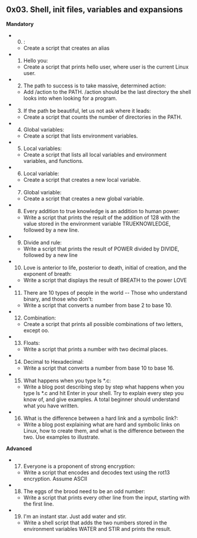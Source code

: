 ## 0x03. Shell, init files, variables and expansions

**Mandatory**

- 0. <o>:
  - Create a script that creates an alias
- 1. Hello you:
  - Create a script that prints hello user, where user is the current Linux user.
- 2. The path to success is to take massive, determined action:
  - Add /action to the PATH. /action should be the last directory the shell looks into when looking for a program.
- 3. If the path be beautiful, let us not ask where it leads:
  - Create a script that counts the number of directories in the PATH.
- 4. Global variables:
  - Create a script that lists environment variables.
- 5. Local variables:
  - Create a script that lists all local variables and environment variables, and functions.
- 6. Local variable:
  - Create a script that creates a new local variable.
- 7. Global variable:
  - Create a script that creates a new global variable.
- 8. Every addition to true knowledge is an addition to human power: 
  - Write a script that prints the result of the addition of 128 with the value stored in the environment variable TRUEKNOWLEDGE, followed by a new line.
- 9. Divide and rule:
  - Write a script that prints the result of POWER divided by DIVIDE, followed by a new line
- 10. Love is anterior to life, posterior to death, initial of creation, and the exponent of breath:
  - Write a script that displays the result of BREATH to the power LOVE
- 11. There are 10 types of people in the world -- Those who understand binary, and those who don't:
  - Write a script that converts a number from base 2 to base 10.
- 12. Combination:
  - Create a script that prints all possible combinations of two letters, except oo.
- 13. Floats:
  - Write a script that prints a number with two decimal places.
- 14. Decimal to Hexadecimal:
  - Write a script that converts a number from base 10 to base 16.
- 15. What happens when you type ls *.c:
  - Write a blog post describing step by step what happens when you type ls *.c and hit Enter in your shell. Try to explain every step you know of, and give examples. A total beginner should understand what you have written.
- 16. What is the difference between a hard link and a symbolic link?:
  - Write a blog post explaining what are hard and symbolic links on Linux, how to create them, and what is the difference between the two. Use examples to illustrate.

**Advanced**

- 17. Everyone is a proponent of strong encryption:
  - Write a script that encodes and decodes text using the rot13 encryption. Assume ASCII
- 18. The eggs of the brood need to be an odd number:
  - Write a script that prints every other line from the input, starting with the first line.
- 19. I'm an instant star. Just add water and stir. 
  - Write a shell script that adds the two numbers stored in the environment variables WATER and STIR and prints the result.